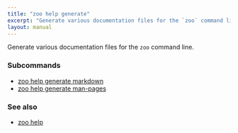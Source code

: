 ```yaml
---
title: "zoo help generate"
excerpt: "Generate various documentation files for the `zoo` command line."
layout: manual
---
```


Generate various documentation files for the `zoo` command line.

### Subcommands

* [zoo help generate markdown](./zoo_help_generate_markdown)
* [zoo help generate man-pages](./zoo_help_generate_man-pages)

### See also

* [zoo help](./zoo_help)